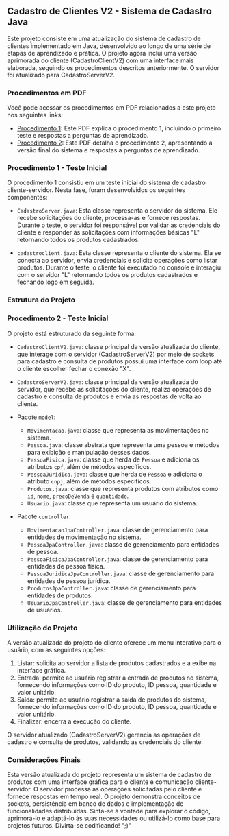 ## Cadastro de Clientes V2 - Sistema de Cadastro Java

Este projeto consiste em uma atualização do sistema de cadastro de clientes implementado em Java, desenvolvido ao longo de uma série de etapas de aprendizado e prática. O projeto agora inclui uma versão aprimorada do cliente (CadastroClientV2) com uma interface mais elaborada, seguindo os procedimentos descritos anteriormente. O servidor foi atualizado para CadastroServerV2.

### Procedimentos em PDF

Você pode acessar os procedimentos em PDF relacionados a este projeto nos seguintes links:

- [Procedimento 1](/mundo%203%20nv%205%20pro1.pdf): Este PDF explica o procedimento 1, incluindo o primeiro teste e respostas a perguntas de aprendizado.
- [Procedimento 2](/mundo%203%20nv%205%20pro2.pdf): Este PDF detalha o procedimento 2, apresentando a versão final do sistema e respostas a perguntas de aprendizado.
  
### Procedimento 1 - Teste Inicial

O procedimento 1 consistiu em um teste inicial do sistema de cadastro cliente-servidor. Nesta fase, foram desenvolvidos os seguintes componentes:

- `CadastroServer.java`: Esta classe representa o servidor do sistema. Ele recebe solicitações do cliente, processa-as e fornece respostas. Durante o teste, o servidor foi responsável por validar as credenciais do cliente e responder às solicitações com informações básicas "L" retornando todos os produtos cadastrados.

- `cadastroclient.java`: Esta classe representa o cliente do sistema. Ela se conecta ao servidor, envia credenciais e solicita operações como listar produtos. Durante o teste, o cliente foi executado no console e interagiu com o servidor "L" retornando todos os produtos cadastrados e fechando logo em seguida.
  
### Estrutura do Projeto

### Procedimento 2 - Teste Inicial
O projeto está estruturado da seguinte forma:

- `CadastroClientV2.java`: classe principal da versão atualizada do cliente, que interage com o servidor (CadastroServerV2) por meio de sockets para cadastro e consulta de produtos possui uma interface com loop até o cliente escolher fechar o conexão "X".
- `CadastroServerV2.java`: classe principal da versão atualizada do servidor, que recebe as solicitações do cliente, realiza operações de cadastro e consulta de produtos e envia as respostas de volta ao cliente.
- Pacote `model`:
  - `Movimentacao.java`: classe que representa as movimentações no sistema.
  - `Pessoa.java`: classe abstrata que representa uma pessoa e métodos para exibição e manipulação desses dados.
  - `PessoaFisica.java`: classe que herda de `Pessoa` e adiciona os atributos `cpf`, além de métodos específicos.
  - `PessoaJuridica.java`: classe que herda de `Pessoa` e adiciona o atributo `cnpj`, além de métodos específicos.
  - `Produtos.java`: classe que representa produtos com atributos como `id`, `nome`, `precoDeVenda` e `quantidade`.
  - `Usuario.java`: classe que representa um usuário do sistema.
  
- Pacote `controller`:
  - `MovimentacaoJpaController.java`: classe de gerenciamento para entidades de movimentação no sistema.
  - `PessoaJpaController.java`: classe de gerenciamento para entidades de pessoa.
  - `PessoaFisicaJpaController.java`: classe de gerenciamento para entidades de pessoa física.
  - `PessoaJuridicaJpaController.java`: classe de gerenciamento para entidades de pessoa jurídica.
  - `ProdutosJpaController.java`: classe de gerenciamento para entidades de produtos.
  - `UsuarioJpaController.java`: classe de gerenciamento para entidades de usuários.


### Utilização do Projeto

A versão atualizada do projeto do cliente oferece um menu interativo para o usuário, com as seguintes opções:

1. Listar: solicita ao servidor a lista de produtos cadastrados e a exibe na interface gráfica.
2. Entrada: permite ao usuário registrar a entrada de produtos no sistema, fornecendo informações como ID do produto, ID pessoa, quantidade e valor unitário.
3. Saída: permite ao usuário registrar a saída de produtos do sistema, fornecendo informações como ID do produto, ID pessoa, quantidade e valor unitário.
4. Finalizar: encerra a execução do cliente.

O servidor atualizado (CadastroServerV2) gerencia as operações de cadastro e consulta de produtos, validando as credenciais do cliente.


### Considerações Finais

Esta versão atualizada do projeto representa um sistema de cadastro de produtos com uma interface gráfica para o cliente e comunicação cliente-servidor. O servidor processa as operações solicitadas pelo cliente e fornece respostas em tempo real. O projeto demonstra conceitos de sockets, persistência em banco de dados e implementação de funcionalidades distribuídas. Sinta-se à vontade para explorar o código, aprimorá-lo e adaptá-lo às suas necessidades ou utilizá-lo como base para projetos futuros. Divirta-se codificando! ";)"
